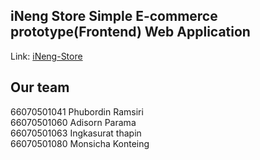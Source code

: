 ## iNeng Store Simple E-commerce prototype(Frontend) Web Application
Link: [iNeng-Store](https://ineng-store.vercel.app/)

## Our team 
66070501041 Phubordin Ramsiri  
66070501060 Adisorn Parama  
66070501063 Ingkasurat thapin  
66070501080 Monsicha Konteing
